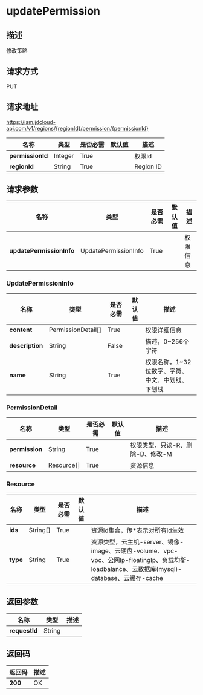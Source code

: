 # updatePermission


## 描述
修改策略

## 请求方式
PUT

## 请求地址
https://iam.jdcloud-api.com/v1/regions/{regionId}/permission/{permissionId}

|名称|类型|是否必需|默认值|描述|
|---|---|---|---|---|
|**permissionId**|Integer|True| |权限id|
|**regionId**|String|True| |Region ID|

## 请求参数
|名称|类型|是否必需|默认值|描述|
|---|---|---|---|---|
|**updatePermissionInfo**|UpdatePermissionInfo|True| |权限信息|

### UpdatePermissionInfo
|名称|类型|是否必需|默认值|描述|
|---|---|---|---|---|
|**content**|PermissionDetail[]|True| |权限详细信息|
|**description**|String|False| |描述，0~256个字符|
|**name**|String|True| |权限名称，1~32位数字、字符、中文、中划线、下划线|
### PermissionDetail
|名称|类型|是否必需|默认值|描述|
|---|---|---|---|---|
|**permission**|String|True| |权限类型，只读-R、删除-D、修改-M|
|**resource**|Resource[]|True| |资源信息|
### Resource
|名称|类型|是否必需|默认值|描述|
|---|---|---|---|---|
|**ids**|String[]|True| |资源id集合，传*表示对所有id生效|
|**type**|String|True| |资源类型，云主机-server、镜像-image、云硬盘-volume、vpc-vpc、公网Ip-floatingIp、负载均衡-loadbalance、云数据库(mysql)-database、云缓存-cache|

## 返回参数
|名称|类型|描述|
|---|---|---|
|**requestId**|String| |


## 返回码
|返回码|描述|
|---|---|
|**200**|OK|
